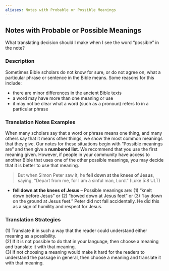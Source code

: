 ```yaml
---
aliases: Notes with Probable or Possible Meanings
---
```


## Notes with Probable or Possible Meanings

What translating decision should I make when I see the word “possible” in the note?

### Description

Sometimes Bible scholars do not know for sure, or do not agree on, what a particular phrase or sentence in the Bible means. Some reasons for this include:

* there are minor differences in the ancient Bible texts
* a word may have more than one meaning or use
* it may not be clear what a word (such as a pronoun) refers to in a particular phrase

### Translation Notes Examples

When many scholars say that a word or phrase means one thing, and many others say that it means other things, we show the most common meanings that they give. Our notes for these situations begin with “Possible meanings are” and then give a **numbered list**. We recommend that you use the first meaning given. However, if people in your community have access to another Bible that uses one of the other possible meanings, you may decide that it is better to use that meaning.

> But when Simon Peter saw it, he **fell down at the knees of Jesus**, saying, “Depart from me, for I am a sinful man, Lord.” (Luke 5:8 ULT)

* **fell down at the knees of Jesus** – Possible meanings are: (1) “knelt down before Jesus” or (2) “bowed down at Jesus feet” or (3) “lay down on the ground at Jesus feet.” Peter did not fall accidentally. He did this as a sign of humility and respect for Jesus.

### Translation Strategies

(1) Translate it in such a way that the reader could understand either meaning as a possibility.<br>
(2) If it is not possible to do that in your language, then choose a meaning and translate it with that meaning.<br>
(3) If not choosing a meaning would make it hard for the readers to understand the passage in general, then choose a meaning and translate it with that meaning.
